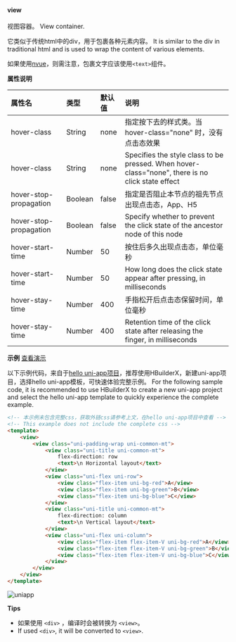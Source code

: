 #### view

视图容器。
View container.

它类似于传统html中的div，用于包裹各种元素内容。
It is similar to the div in traditional html and is used to wrap the content of various elements.

如果使用[nvue](https://uniapp.dcloud.io/nvue-outline)，则需注意，包裹文字应该使用`<text>`组件。

**属性说明**

|属性名|类型|默认值|说明|
|:-|:-|:-|:-|
|hover-class|String|none|指定按下去的样式类。当 hover-class="none" 时，没有点击态效果|
|hover-class|String|none|Specifies the style class to be pressed. When hover-class="none", there is no click state effect|
|hover-stop-propagation|Boolean|false|指定是否阻止本节点的祖先节点出现点击态，App、H5|
|hover-stop-propagation|Boolean|false|Specify whether to prevent the click state of the ancestor node of this node|
|hover-start-time|Number|50|按住后多久出现点击态，单位毫秒|
|hover-start-time|Number|50|How long does the click state appear after pressing, in milliseconds|
|hover-stay-time|Number|400|手指松开后点击态保留时间，单位毫秒|
|hover-stay-time|Number|400|Retention time of the click state after releasing the finger, in milliseconds|

**示例** [查看演示](https://hellouniapp.dcloud.net.cn/pages/component/view/view)

以下示例代码，来自于[hello uni-app项目](https://github.com/dcloudio/hello-uniapp)，推荐使用HBuilderX，新建uni-app项目，选择hello uni-app模板，可快速体验完整示例。
For the following sample code, it is recommended to use HBuilderX to create a new uni-app project and select the hello uni-app template to quickly experience the complete example.
```html
<!-- 本示例未包含完整css，获取外链css请参考上文，在hello uni-app项目中查看 -->
<!-- This example does not include the complete css -->
<template>
    <view>
        <view class="uni-padding-wrap uni-common-mt">
            <view class="uni-title uni-common-mt">
                flex-direction: row
                <text>\n Horizontal layout</text>
            </view>
            <view class="uni-flex uni-row">
                <view class="flex-item uni-bg-red">A</view>
                <view class="flex-item uni-bg-green">B</view>
                <view class="flex-item uni-bg-blue">C</view>
            </view>
            <view class="uni-title uni-common-mt">
                flex-direction: column
                <text>\n Vertical layout</text>
            </view>
            <view class="uni-flex uni-column">
                <view class="flex-item flex-item-V uni-bg-red">A</view>
                <view class="flex-item flex-item-V uni-bg-green">B</view>
                <view class="flex-item flex-item-V uni-bg-blue">C</view>
            </view>
        </view>
    </view>
</template>
```
 
![uniapp](https://bjetxgzv.cdn.bspapp.com/VKCEYUGU-uni-app-doc/113204c0-4f2f-11eb-97b7-0dc4655d6e68.png)
 
**Tips**

- 如果使用 `<div>` ，编译时会被转换为 `<view>`。
- If used `<div>`, it will be converted to `<view>`.
